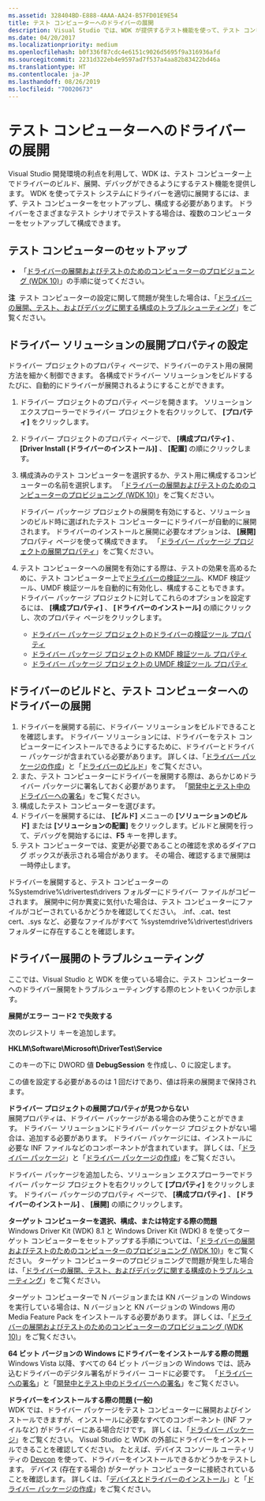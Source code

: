 ```yaml
---
ms.assetid: 328404BD-E888-4AAA-AA24-B57FD01E9E54
title: テスト コンピューターへのドライバーの展開
description: Visual Studio では、WDK が提供するテスト機能を使って、テスト コンピューター上でドライバーをビルド、配置することができます。
ms.date: 04/20/2017
ms.localizationpriority: medium
ms.openlocfilehash: b0f336f87cdc4e6151c9026d5695f9a316936afd
ms.sourcegitcommit: 2231d322eb4e9597ad7f537a4aa82b83422bd46a
ms.translationtype: HT
ms.contentlocale: ja-JP
ms.lasthandoff: 08/26/2019
ms.locfileid: "70020673"
---
```

# <a name="deploying-a-driver-to-a-test-computer"></a>テスト コンピューターへのドライバーの展開

Visual Studio 開発環境の利点を利用して、WDK は、テスト コンピューター上でドライバーのビルド、展開、デバッグができるようにするテスト機能を提供します。 WDK を使ってテスト システムにドライバーを適切に展開するには、まず、テスト コンピューターをセットアップし、構成する必要があります。 ドライバーをさまざまなテスト シナリオでテストする場合は、複数のコンピューターをセットアップして構成できます。

## <a name="span-idsetting_up_the_test_computerspanspan-idsetting_up_the_test_computerspanspan-idsetting_up_the_test_computerspansetting-up-the-test-computer"></a><span id="Setting_up_the_test_computer"></span><span id="setting_up_the_test_computer"></span><span id="SETTING_UP_THE_TEST_COMPUTER"></span>テスト コンピューターのセットアップ


-   「[ドライバーの展開およびテストのためのコンピューターのプロビジョニング (WDK 10)](https://docs.microsoft.com/windows-hardware/drivers/gettingstarted/provision-a-target-computer-wdk-8-1)」の手順に従ってください。

**注**  テスト コンピューターの設定に関して問題が発生した場合は、「[ドライバーの展開、テスト、およびデバッグに関する構成のトラブルシューティング](troubleshooting-configuration-of-driver-deployment--testing-and-debugging.md)」をご覧ください。

 

## <a name="span-idsetting_deployment_properties_for_your_driver_solutionspanspan-idsetting_deployment_properties_for_your_driver_solutionspanspan-idsetting_deployment_properties_for_your_driver_solutionspansetting-deployment-properties-for-your-driver-solution"></a><span id="Setting_deployment_properties_for_your_driver_solution"></span><span id="setting_deployment_properties_for_your_driver_solution"></span><span id="SETTING_DEPLOYMENT_PROPERTIES_FOR_YOUR_DRIVER_SOLUTION"></span>ドライバー ソリューションの展開プロパティの設定


ドライバー プロジェクトのプロパティ ページで、ドライバーのテスト用の展開方法を細かく制御できます。 各構成でドライバー ソリューションをビルドするたびに、自動的にドライバーが展開されるようにすることができます。

1.  ドライバー プロジェクトのプロパティ ページを開きます。 ソリューション エクスプローラーでドライバー プロジェクトを右クリックして、 **[プロパティ]** をクリックします。
2.  ドライバー プロジェクトのプロパティ ページで、 **[構成プロパティ]** 、 **[Driver Install (ドライバーのインストール)]** 、 **[配置]** の順にクリックします。
3.  構成済みのテスト コンピューターを選択するか、テスト用に構成するコンピューターの名前を選択します。 「[ドライバーの展開およびテストのためのコンピューターのプロビジョニング (WDK 10)](https://docs.microsoft.com/windows-hardware/drivers/gettingstarted/provision-a-target-computer-wdk-8-1)」をご覧ください。

    ドライバー パッケージ プロジェクトの展開を有効にすると、ソリューションのビルド時に選ばれたテスト コンピューターにドライバーが自動的に展開されます。 ドライバーのインストールと展開に必要なオプションは、 **[展開]** プロパティ ページを使って構成できます。 「[ドライバー パッケージ プロジェクトの展開プロパティ](deployment-properties-for-driver-projects.md)」をご覧ください。

4.  テスト コンピューターへの展開を有効にする際は、テストの効果を高めるために、テスト コンピューター上で[ドライバーの検証ツール](https://docs.microsoft.com/windows-hardware/drivers/devtest/driver-verifier)、KMDF 検証ツール、UMDF 検証ツールを自動的に有効化し、構成することもできます。 ドライバー パッケージ プロジェクトに対してこれらのオプションを設定するには、 **[構成プロパティ]** 、 **[ドライバーのインストール]** の順にクリックし、次のプロパティ ページをクリックします。
    -   [ドライバー パッケージ プロジェクトのドライバーの検証ツール プロパティ](driver-verifier-properties-for--driver-projects.md)
    -   [ドライバー パッケージ プロジェクトの KMDF 検証ツール プロパティ](kmdf-verifier-properties-for-driver-package-projects.md)
    -   [ドライバー パッケージ プロジェクトの UMDF 検証ツール プロパティ](umdf-verifier-properties-for-driver-package-projects.md)

## <a name="span-idbuilding_a_driver_and_deploying_the_driver_to__test_computerspanspan-idbuilding_a_driver_and_deploying_the_driver_to__test_computerspanspan-idbuilding_a_driver_and_deploying_the_driver_to__test_computerspanbuilding-a-driver-and-deploying-the-driver-to-test-computer"></a><span id="Building_a_driver_and_deploying_the_driver_to__test_computer"></span><span id="building_a_driver_and_deploying_the_driver_to__test_computer"></span><span id="BUILDING_A_DRIVER_AND_DEPLOYING_THE_DRIVER_TO__TEST_COMPUTER"></span>ドライバーのビルドと、テスト コンピューターへのドライバーの展開


1.  ドライバーを展開する前に、ドライバー ソリューションをビルドできることを確認します。 ドライバー ソリューションには、ドライバーをテスト コンピューターにインストールできるようにするために、ドライバーとドライバー パッケージが含まれている必要があります。 詳しくは、「[ドライバー パッケージの作成](creating-a-driver-package.md)」と「[ドライバーのビルド](building-a-driver.md)」をご覧ください。
2.  また、テスト コンピューターにドライバーを展開する際は、あらかじめドライバー パッケージに署名しておく必要があります。 「[開発中とテスト中のドライバーへの署名](signing-a-driver-during-development-and-testing.md)」をご覧ください。
3.  構成したテスト コンピューターを選びます。
4.  ドライバーを展開するには、 **[ビルド]** メニューの **[ソリューションのビルド]** または **[ソリューションの配置]** をクリックします。ビルドと展開を行って、デバッグを開始するには、**F5** キーを押します。
5.  テスト コンピューターでは、変更が必要であることの確認を求めるダイアログ ボックスが表示される場合があります。  その場合、確認するまで展開は一時停止します。

ドライバーを展開すると、テスト コンピューターの %Systemdrive%\\drivertest\\drivers フォルダーにドライバー ファイルがコピーされます。 展開中に何か異変に気付いた場合は、テスト コンピューターにファイルがコピーされているかどうかを確認してください。 .inf、.cat、test cert、.sys など、必要なファイルがすべて %systemdrive%\\drivertest\\drivers フォルダーに存在することを確認します。

## <a name="span-idtroubleshooting_driver_deployment_spanspan-idtroubleshooting_driver_deployment_spanspan-idtroubleshooting_driver_deployment_spantroubleshooting-driver-deployment"></a><span id="Troubleshooting_driver_deployment_"></span><span id="troubleshooting_driver_deployment_"></span><span id="TROUBLESHOOTING_DRIVER_DEPLOYMENT_"></span>ドライバー展開のトラブルシューティング


ここでは、Visual Studio と WDK を使っている場合に、テスト コンピューターへのドライバー展開をトラブルシューティングする際のヒントをいくつか示します。

**展開がエラー コード2 で失敗する**

次のレジストリ キーを追加します。

**HKLM\Software\Microsoft\DriverTest\Service**

このキーの下に DWORD 値 **DebugSession** を作成し、0 に設定します。

この値を設定する必要があるのは 1 回だけであり、値は将来の展開まで保持されます。


<span id="Can_t_find_the_deployment_properties_for_the_driver_project"></span><span id="can_t_find_the_deployment_properties_for_the_driver_project"></span><span id="CAN_T_FIND_THE_DEPLOYMENT_PROPERTIES_FOR_THE_DRIVER_PROJECT"></span>**ドライバー プロジェクトの展開プロパティが見つからない**  
展開プロパティは、ドライバー パッケージがある場合のみ使うことができます。 ドライバー ソリューションにドライバー パッケージ プロジェクトがない場合は、追加する必要があります。 ドライバー パッケージには、インストールに必要な INF ファイルなどのコンポーネントが含まれています。 詳しくは、「[ドライバー パッケージ](https://docs.microsoft.com/windows-hardware/drivers/install/driver-packages)」と「[ドライバー パッケージの作成](creating-a-driver-package.md)」をご覧ください。

ドライバー パッケージを追加したら、ソリューション エクスプローラーでドライバー パッケージ プロジェクトを右クリックして **[プロパティ]** をクリックします。 ドライバー パッケージのプロパティ ページで、 **[構成プロパティ]** 、 **[ドライバーのインストール]** 、 **[展開]** の順にクリックします。

<span id="Problems_selecting__configuring_or_locating_the_target_computer"></span><span id="problems_selecting__configuring_or_locating_the_target_computer"></span><span id="PROBLEMS_SELECTING__CONFIGURING_OR_LOCATING_THE_TARGET_COMPUTER"></span>**ターゲット コンピューターを選択、構成、または特定する際の問題**  
Windows Driver Kit (WDK) 8.1 と Windows Driver Kit (WDK) 8 を使ってターゲット コンピューターをセットアップする手順については、「[ドライバーの展開およびテストのためのコンピューターのプロビジョニング (WDK 10)](https://docs.microsoft.com/windows-hardware/drivers/gettingstarted/provision-a-target-computer-wdk-8-1)」をご覧ください。 ターゲット コンピューターのプロビジョニングで問題が発生した場合は、「[ドライバーの展開、テスト、およびデバッグに関する構成のトラブルシューティング](troubleshooting-configuration-of-driver-deployment--testing-and-debugging.md)」をご覧ください。

ターゲット コンピューターで N バージョンまたは KN バージョンの Windows を実行している場合は、N バージョンと KN バージョンの Windows 用の Media Feature Pack をインストールする必要があります。 詳しくは、「[ドライバーの展開およびテストのためのコンピューターのプロビジョニング (WDK 10)](https://docs.microsoft.com/windows-hardware/drivers/gettingstarted/provision-a-target-computer-wdk-8-1)」をご覧ください。

<span id="Problems_installing_the_driver_on_64-bit_version_of_Windows"></span><span id="problems_installing_the_driver_on_64-bit_version_of_windows"></span><span id="PROBLEMS_INSTALLING_THE_DRIVER_ON_64-BIT_VERSION_OF_WINDOWS"></span>**64 ビット バージョンの Windows にドライバーをインストールする際の問題**  
Windows Vista 以降、すべての 64 ビット バージョンの Windows では、読み込むドライバーのデジタル署名がドライバー コードに必要です。 「[ドライバーへの署名](signing-a-driver.md)」と「[開発中とテスト中のドライバーへの署名](signing-a-driver-during-development-and-testing.md)」をご覧ください。

<span id="Problems_installing_the_driver__general_"></span><span id="problems_installing_the_driver__general_"></span><span id="PROBLEMS_INSTALLING_THE_DRIVER__GENERAL_"></span>**ドライバーをインストールする際の問題 (一般)**  
WDK では、ドライバー パッケージをテスト コンピューターに展開およびインストールできますが、インストールに必要なすべてのコンポーネント (INF ファイルなど) がドライバーにある場合だけです。 詳しくは、「[ドライバー パッケージ](https://docs.microsoft.com/windows-hardware/drivers/install/driver-packages)」をご覧ください。 Visual Studio と WDK の外部にドライバーをインストールできることを確認してください。 たとえば、デバイス コンソール ユーティリティの [Devcon](https://docs.microsoft.com/windows-hardware/drivers/devtest/devcon) を使って、ドライバーをインストールできるかどうかをテストします。 デバイス (存在する場合) がターゲット コンピューターに接続されていることを確認します。 詳しくは、「[デバイスとドライバーのインストール](https://docs.microsoft.com/windows-hardware/drivers/install/index)」と「[ドライバー パッケージの作成](creating-a-driver-package.md)」をご覧ください。

